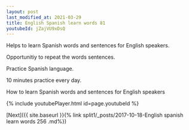 ```yaml
---
layout: post
last_modified_at: 2021-03-29
title: English Spanish learn words 81 
youtubeId: jZajVU9xDsQ
---
```

 
 
Helps to learn Spanish words and sentences for English speakers.

Opportunitiy to repeat the words sentences. 

Practice Spanish language. 
 
10 minutes practice every day. 
 
How to learn Spanish words and sentences for English speakers 
 
{% include youtubePlayer.html id=page.youtubeId %}
 
 
[Next]({{ site.baseurl }}{% link  split1/_posts/2017-10-18-English spanish learn words 256 .md%})
 
